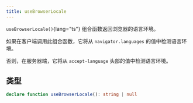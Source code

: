 ```yaml
---
title: useBrowserLocale
---
```


`useBrowserLocale()`{lang="ts"} 组合函数返回浏览器的语言环境。

如果在客户端调用此组合函数，它将从 `navigator.languages` 的值中检测语言环境。

否则，在服务器端，它将从 `accept-language` 头部的值中检测语言环境。

<!-- ## 使用方法 -->

## 类型

```ts
declare function useBrowserLocale(): string | null
```